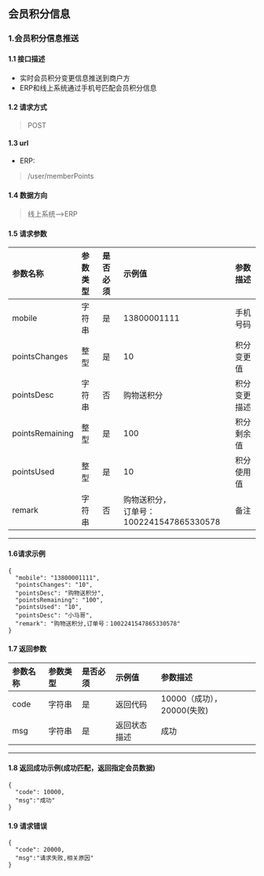 ## 会员积分信息
### 1.会员积分信息推送
#### 1.1 接口描述
* 实时会员积分变更信息推送到商户方
* ERP和线上系统通过手机号匹配会员积分信息
#### 1.2 请求方式
> POST
#### 1.3 url
* ERP:
> /user/memberPoints
#### 1.4 数据方向
> 线上系统-->ERP
#### 1.5 请求参数
| 参数名称 | 参数类型 | 是否必须 | 示例值 | 参数描述  |
| :---         |     :---      |     :--- | :--- | :--- |
| mobile   | 字符串     | 是    | 13800001111    | 手机号码 |
| pointsChanges   | 整型     | 是    | 10    | 积分变更值 |
| pointsDesc   | 字符串     | 否    | 购物送积分    | 积分变更描述 |
| pointsRemaining   | 整型     | 是    | 100    | 积分剩余值 |
| pointsUsed   | 整型     | 是    | 10    | 积分使用值 |
| remark   | 字符串     | 否    | 购物送积分，<br>订单号：1002241547865330578    | 备注 |
--------------------- 
#### 1.6请求示例
```
{
  "mobile": "13800001111",
  "pointsChanges": "10",
  "pointsDesc": "购物送积分",
  "pointsRemaining": "100",
  "pointsUsed": "10",
  "pointsDesc": "小马哥",
  "remark": "购物送积分,订单号：1002241547865330578"
}
```
#### 1.7 返回参数
| 参数名称 | 参数类型 | 是否必须 | 示例值 | 参数描述  |
| :---         |     :---      |     :--- | :--- | :--- |
| code   | 字符串     | 是    | 返回代码    | 10000（成功），20000(失败) |
| msg   | 字符串     | 是    | 返回状态描述    | 成功 |
--------------------- 
#### 1.8 返回成功示例(成功匹配，返回指定会员数据)
```
{
  "code": 10000,
  "msg":"成功"
}
```
#### 1.9 请求错误
```
{
  "code": 20000,
  "msg":"请求失败,相关原因"
}
```

